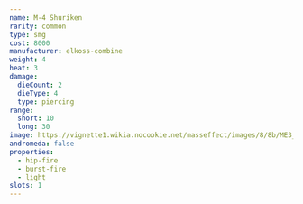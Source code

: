 ```yaml
---
name: M-4 Shuriken
rarity: common
type: smg
cost: 8000
manufacturer: elkoss-combine
weight: 4
heat: 3
damage:
  dieCount: 2
  dieType: 4
  type: piercing
range:
  short: 10
  long: 30
image: https://vignette1.wikia.nocookie.net/masseffect/images/8/8b/ME3_Shuriken_Smg.png/revision/latest?cb=20120317184559
andromeda: false
properties:
  - hip-fire
  - burst-fire
  - light
slots: 1
---
```

